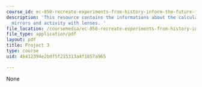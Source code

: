 ```yaml
---
course_id: ec-050-recreate-experiments-from-history-inform-the-future-from-the-past-galileo-january-iap-2010
description: 'This resource contains the informations about the calculator, eyeglasses,
  mirrors and activity with lenses. '
file_location: /coursemedia/ec-050-recreate-experiments-from-history-inform-the-future-from-the-past-galileo-january-iap-2010/4b412394e2bdf5f215313a4f1057a965_MITEC_050IAP10_pro03.pdf
file_type: application/pdf
layout: pdf
title: Project 3
type: course
uid: 4b412394e2bdf5f215313a4f1057a965

---
```

None